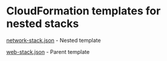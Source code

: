 # CloudFormation templates for nested stacks

[network-stack.json](network-stack.json) - Nested template

[web-stack.json](web-stack.json) - Parent template